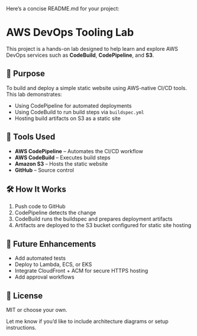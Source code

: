 Here’s a concise README.md for your project:

# AWS DevOps Tooling Lab

This project is a hands-on lab designed to help learn and explore AWS DevOps services such as **CodeBuild**, **CodePipeline**, and **S3**.

## 📌 Purpose

To build and deploy a simple static website using AWS-native CI/CD tools. This lab demonstrates:
- Using CodePipeline for automated deployments
- Using CodeBuild to run build steps via `buildspec.yml`
- Hosting build artifacts on S3 as a static site

## 🧰 Tools Used

- **AWS CodePipeline** – Automates the CI/CD workflow
- **AWS CodeBuild** – Executes build steps
- **Amazon S3** – Hosts the static website
- **GitHub** – Source control

## 🛠️ How It Works

1. Push code to GitHub
2. CodePipeline detects the change
3. CodeBuild runs the buildspec and prepares deployment artifacts
4. Artifacts are deployed to the S3 bucket configured for static site hosting

## 🔄 Future Enhancements

- Add automated tests
- Deploy to Lambda, ECS, or EKS
- Integrate CloudFront + ACM for secure HTTPS hosting
- Add approval workflows

## 📎 License

MIT or choose your own.

Let me know if you’d like to include architecture diagrams or setup instructions.
